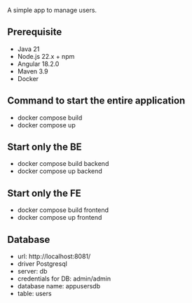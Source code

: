 A simple app to manage users.

## Prerequisite

- Java 21
- Node.js 22.x + npm
- Angular 18.2.0
- Maven 3.9
- Docker

## Command to start the entire application

- docker compose build
- docker compose up

## Start only the BE

- docker compose build backend
- docker compose up backend

## Start only the FE

- docker compose build frontend
- docker compose up frontend

## Database ##
- url: http://localhost:8081/
- driver Postgresql
- server: db
- credentials for DB: admin/admin
- database name: appusersdb
- table: users
